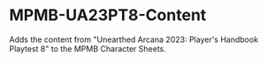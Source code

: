 # MPMB-UA23PT8-Content
Adds the content from "Unearthed Arcana 2023: Player's Handbook Playtest 8" to the MPMB Character Sheets.
